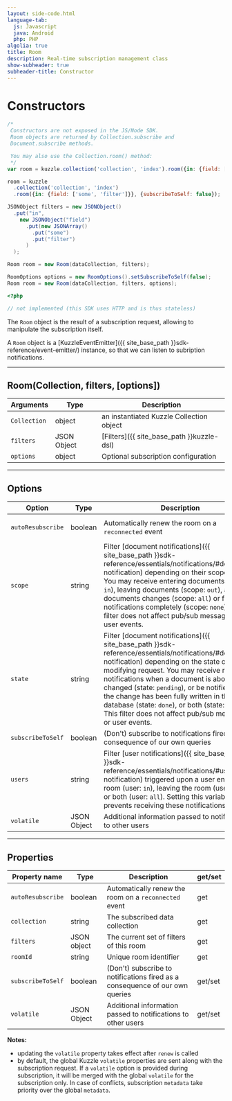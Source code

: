 ```yaml
---
layout: side-code.html
language-tab:
  js: Javascript
  java: Android
  php: PHP
algolia: true
title: Room
description: Real-time subscription management class
show-subheader: true
subheader-title: Constructor
---
```


# Constructors

```js
/*
 Constructors are not exposed in the JS/Node SDK.
 Room objects are returned by Collection.subscribe and
 Document.subscribe methods.

 You may also use the Collection.room() method:
 */
var room = kuzzle.collection('collection', 'index').room({in: {field: ['some', 'filter']}});

room = kuzzle
  .collection('collection', 'index')
  .room({in: {field: ['some', 'filter']}}, {subscribeToSelf: false});
```

```java
JSONObject filters = new JSONObject()
  .put("in",
    new JSONObject("field")
      .put(new JSONArray()
        .put("some")
        .put("filter")
      )
  );

Room room = new Room(dataCollection, filters);

RoomOptions options = new RoomOptions().setSubscribeToSelf(false);
Room room = new Room(dataCollection, filters, options);
```

```php
<?php

// not implemented (this SDK uses HTTP and is thus stateless)
```

The `Room` object is the result of a subscription request, allowing to manipulate the subscription itself.

A `Room` object is a [KuzzleEventEmitter]({{ site_base_path }}sdk-reference/event-emitter/) instance, so that we can listen to subription notifications.


---

## Room(Collection, filters, [options])

| Arguments | Type | Description |
|---------------|---------|----------------------------------------|
| ``Collection`` | object | an instantiated Kuzzle Collection object |
| ``filters`` | JSON Object | [Filters]({{ site_base_path }}kuzzle-dsl) |
| ``options`` | object | Optional subscription configuration |

---

## Options

| Option | Type | Description | Default |
|--------|------|-------------|---------|
| ``autoResubscribe`` | boolean | Automatically renew the room on a ``reconnected`` event | global ``autoResubscribe`` kuzzle option |
| ``scope`` | string | Filter [document notifications]({{ site_base_path }}sdk-reference/essentials/notifications/#document-notification) depending on their scope status. You may receive entering documents (scope: ``in``), leaving documents (scope: ``out``), all documents changes (scope: ``all``) or filter these notifications completely (scope: ``none``). This filter does not affect pub/sub messages or user events. | ``all`` |
| ``state`` | string | Filter [document notifications]({{ site_base_path }}sdk-reference/essentials/notifications/#document-notification) depending on the state of the modifying request. You may receive real-time notifications when a document is about to be changed (state: ``pending``), or be notified when the change has been fully written in the database (state: ``done``), or both (state: ``all``). This filter does not affect pub/sub messages or user events. | ``done`` |
| ``subscribeToSelf`` | boolean | (Don't) subscribe to notifications fired as a consequence of our own queries | ``true`` |
| ``users`` | string | Filter [user notifications]({{ site_base_path }}sdk-reference/essentials/notifications/#user-notification) triggered upon a user entering the room (user: ``in``), leaving the room (user: ``out``), or both (user: ``all``). Setting this variable to ``none`` prevents receiving these notifications | ``none`` |
| ``volatile`` | JSON Object | Additional information passed to notifications to other users | ``null`` |

---

## Properties

| Property name | Type | Description | get/set |
|--------------|--------|-----------------------------------|---------|
| ``autoResubscribe`` | boolean | Automatically renew the room on a ``reconnected`` event | get |
| ``collection`` | string | The subscribed data collection | get |
| ``filters`` | JSON object | The current set of filters of this room | get |
| ``roomId`` | string | Unique room identifier | get |
| ``subscribeToSelf`` | boolean | (Don't) subscribe to notifications fired as a consequence of our own queries | get/set |
| ``volatile`` | JSON Object | Additional information passed to notifications to other users | get/set |

**Notes:**

* updating the ``volatile`` property takes effect after ``renew`` is called
* by default, the global Kuzzle ``volatile`` properties are sent along with the subscription request. If a ``volatile`` option is provided during subscription, it will be merged with the global ``volatile`` for the subscription only. In case of conflicts, subscription ``metadata`` take priority over the global ``metadata``.
